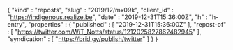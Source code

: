 {
  "kind" : "reposts",
  "slug" : "2019/12/mx09k",
  "client_id" : "https://indigenous.realize.be",
  "date" : "2019-12-31T15:36:00Z",
  "h" : "h-entry",
  "properties" : {
    "published" : [ "2019-12-31T15:36:00Z" ],
    "repost-of" : [ "https://twitter.com/WiT_Notts/status/1212025827862482945" ],
    "syndication" : [ "https://brid.gy/publish/twitter" ]
  }
}
